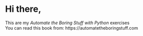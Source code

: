 <h1>Hi there,</h1>
This are my <em>Automate the Boring Stuff with Python</em> exercises <br>
You can read this book from:
https://automatetheboringstuff.com
